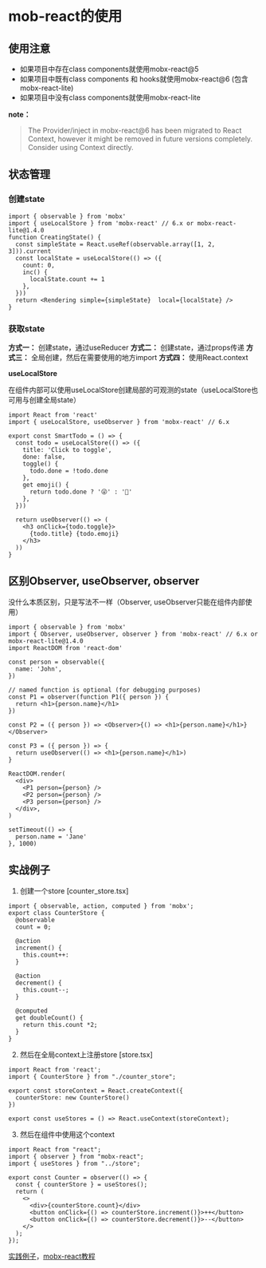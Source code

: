 # mob-react的使用

## 使用注意

- 如果项目中存在class components就使用mobx-react@5
- 如果项目中既有class components 和 hooks就使用mobx-react@6 (包含mobx-react-lite)
- 如果项目中没有class components就使用mobx-react-lite

**note：**

> The Provider/inject in mobx-react@6 has been migrated to React Context, however it might be removed in future versions completely. Consider using Context directly.

## 状态管理

### 创建state

```
import { observable } from 'mobx'
import { useLocalStore } from 'mobx-react' // 6.x or mobx-react-lite@1.4.0
function CreatingState() {
  const simpleState = React.useRef(observable.array([1, 2, 3])).current
  const localState = useLocalStore(() => ({
    count: 0,
    inc() {
      localState.count += 1
    },
  }))
  return <Rendering simple={simpleState}  local={localState} />
}
```

### 获取state 

**方式一：** 创建state，通过useReducer
**方式二：** 创建state，通过props传递
**方式三：** 全局创建，然后在需要使用的地方import
**方式四：** 使用React.context

**useLocalStore**

在组件内部可以使用useLocalStore创建局部的可观测的state（useLocalStore也可用与创建全局state）

```
import React from 'react'
import { useLocalStore, useObserver } from 'mobx-react' // 6.x

export const SmartTodo = () => {
  const todo = useLocalStore(() => ({
    title: 'Click to toggle',
    done: false,
    toggle() {
      todo.done = !todo.done
    },
    get emoji() {
      return todo.done ? '😜' : '🏃'
    },
  }))

  return useObserver(() => (
    <h3 onClick={todo.toggle}>
      {todo.title} {todo.emoji}
    </h3>
  ))
}
```

## 区别Observer, useObserver, observer

没什么本质区别，只是写法不一样（Observer, useObserver只能在组件内部使用）

```
import { observable } from 'mobx'
import { Observer, useObserver, observer } from 'mobx-react' // 6.x or mobx-react-lite@1.4.0
import ReactDOM from 'react-dom'

const person = observable({
  name: 'John',
})

// named function is optional (for debugging purposes)
const P1 = observer(function P1({ person }) {
  return <h1>{person.name}</h1>
})

const P2 = ({ person }) => <Observer>{() => <h1>{person.name}</h1>}</Observer>

const P3 = ({ person }) => {
  return useObserver(() => <h1>{person.name}</h1>)
}

ReactDOM.render(
  <div>
    <P1 person={person} />
    <P2 person={person} />
    <P3 person={person} />
  </div>,
)

setTimeout(() => {
  person.name = 'Jane'
}, 1000)
```

## 实战例子

1. 创建一个store [counter_store.tsx]

```
import { observable, action, computed } from 'mobx';
export class CounterStore {
  @observable 
  count = 0;

  @action
  increment() {
    this.count++:
  }

  @action 
  decrement() {
    this.count--;
  }

  @computed
  get doubleCount() {
    return this.count *2;
  }
}
```
2. 然后在全局context上注册store [store.tsx]

```
import React from 'react';
import { CounterStore } from "./counter_store";

export const storeContext = React.createContext({
  counterStore: new CounterStore()
})

export const useStores = () => React.useContext(storeContext);
```
3. 然后在组件中使用这个context

```
import React from "react";
import { observer } from "mobx-react";
import { useStores } from "../store";

export const Counter = observer(() => {
  const { counterStore } = useStores();
  return (
    <>
      <div>{counterStore.count}</div>
      <button onClick={() => counterStore.increment()}>++</button>
      <button onClick={() => counterStore.decrement()}>--</button>
    </>
  );
});
```

[实践例子](<https://codesandbox.io/s/mobx-reactpeihecontextdeshiyongfangfa-1hol6?file=/src/component/friend_make.tsx>)，[mobx-react教程](<https://mobx-react.js.org/recipes-migration>)